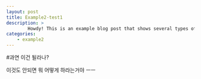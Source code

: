 ```yaml
---
layout: post
title: Example2-test1
description: >
		Howdy! This is an example blog post that shows several types of HTML content supported in this theme.
categories:
    - example2
---
```


#과연 이건 될라나?

이것도 안되면 뭐 어떻게 하라는거야 ㅡㅡ